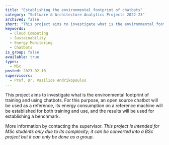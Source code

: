 ```yaml
---
title: "Establishing the environmental footprint of chatbots"
category: "Software & Architecture Analytics Projects 2022-23"
archived: false
short: "This project aims to investigate what is the environmental footprint of training and using chatbots."
keywords:
  - Cloud Computing
  - Sustainability
  - Energy Monitoring
  - Chatbots
is_group: false
available: true
types:
  - MSc
posted: 2023-02-10
supervisors:
  - Prof. Dr. Vasilios Andrikopoulos
---
```


This project aims to investigate what is the environmental footprint of training and using chatbots. For this purpose, an open source chatbot will be used as a reference, its energy consumption on a reference machine will be established for both training and use, and the results will be used for establishing a benchmark.

More information by contacting the supervisor. *This project is intended for MSc students only due to its complexity; it can be converted into a BSc project but it can only be done as a group*.
